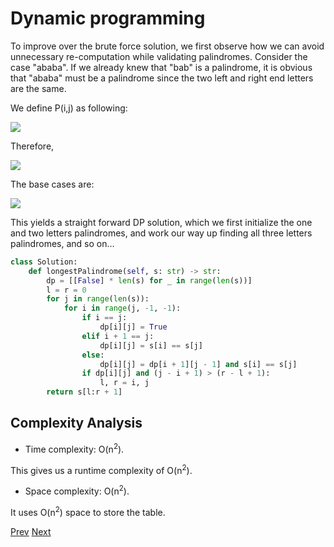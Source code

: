 # Dynamic programming

To improve over the brute force solution, we first observe how we can avoid unnecessary re-computation while validating palindromes. Consider the case "ababa". If we already knew that "bab" is a palindrome, it is obvious that "ababa" must be a palindrome since the two left and right end letters are the same.

We define P(i,j) as following:

![](1.png)

Therefore,

![](2.png)

The base cases are:

![](3.png)

This yields a straight forward DP solution, which we first initialize the one and two letters palindromes, and work our way up finding all three letters palindromes, and so on...

```python
class Solution:
    def longestPalindrome(self, s: str) -> str:
        dp = [[False] * len(s) for _ in range(len(s))]
        l = r = 0
        for j in range(len(s)):
            for i in range(j, -1, -1):
                if i == j:
                    dp[i][j] = True
                elif i + 1 == j:
                    dp[i][j] = s[i] == s[j]
                else:
                    dp[i][j] = dp[i + 1][j - 1] and s[i] == s[j]
                if dp[i][j] and (j - i + 1) > (r - l + 1):
                    l, r = i, j
        return s[l:r + 1]
```

## Complexity Analysis

* Time complexity: O(n<sup>2</sup>). 

This gives us a runtime complexity of O(n<sup>2</sup>).

* Space complexity: O(n<sup>2</sup>). 

It uses O(n<sup>2</sup>) space to store the table.

[Prev](solution1.md) [Next](solution3.md)